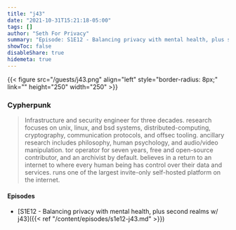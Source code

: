 ```yaml
---
title: "j43"
date: "2021-10-31T15:21:18-05:00"
tags: []
author: "Seth For Privacy"
summary: "Episode: S1E12 - Balancing privacy with mental health, plus second realms w/ j43"
showToc: false
disableShare: true
hidemeta: true
---
```


{{< figure src="/guests/j43.png" align="left" style="border-radius: 8px;" link="" height="250" width="250" >}}

### Cypherpunk

> Infrastructure and security engineer for three decades. research focuses on unix, linux, and bsd systems, distributed-computing, cryptography, communication protocols, and offsec tooling. ancillary research includes philosophy, human psychology, and audio/video manipulation. tor operator for seven years, free and open-source contributor, and an archivist by default. believes in a return to an internet to where every human being has control over their data and services. runs one of the largest invite-only self-hosted platform on the internet.

#### Episodes

- [S1E12 - Balancing privacy with mental health, plus second realms w/ j43]({{< ref "/content/episodes/s1e12-j43.md" >}})
